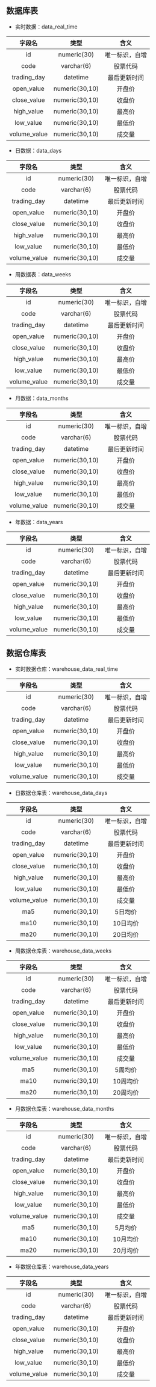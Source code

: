 ## 数据库表

- 实时数据：data_real_time

|     字段名      |       类型       |   含义    |
| :----------: | :------------: | :-----: |
|      id      |  numeric(30)   | 唯一标识，自增 |
|     code     |   varchar(6)   |  股票代码   |
| trading_day  |    datetime    | 最后更新时间  |
|  open_value  | numeric(30,10) |   开盘价   |
| close_value  | numeric(30,10) |   收盘价   |
|  high_value  | numeric(30,10) |   最高价   |
|  low_value   | numeric(30,10) |   最低价   |
| volume_value | numeric(30,10) |   成交量   |

- 日数据：data_days

|     字段名      |       类型       |   含义    |
| :----------: | :------------: | :-----: |
|      id      |  numeric(30)   | 唯一标识，自增 |
|     code     |   varchar(6)   |  股票代码   |
| trading_day  |    datetime    | 最后更新时间  |
|  open_value  | numeric(30,10) |   开盘价   |
| close_value  | numeric(30,10) |   收盘价   |
|  high_value  | numeric(30,10) |   最高价   |
|  low_value   | numeric(30,10) |   最低价   |
| volume_value | numeric(30,10) |   成交量   |

- 周数据表：data_weeks

|     字段名      |       类型       |   含义    |
| :----------: | :------------: | :-----: |
|      id      |  numeric(30)   | 唯一标识，自增 |
|     code     |   varchar(6)   |  股票代码   |
| trading_day  |    datetime    | 最后更新时间  |
|  open_value  | numeric(30,10) |   开盘价   |
| close_value  | numeric(30,10) |   收盘价   |
|  high_value  | numeric(30,10) |   最高价   |
|  low_value   | numeric(30,10) |   最低价   |
| volume_value | numeric(30,10) |   成交量   |

- 月数据：data_months

|     字段名      |       类型       |   含义    |
| :----------: | :------------: | :-----: |
|      id      |  numeric(30)   | 唯一标识，自增 |
|     code     |   varchar(6)   |  股票代码   |
| trading_day  |    datetime    | 最后更新时间  |
|  open_value  | numeric(30,10) |   开盘价   |
| close_value  | numeric(30,10) |   收盘价   |
|  high_value  | numeric(30,10) |   最高价   |
|  low_value   | numeric(30,10) |   最低价   |
| volume_value | numeric(30,10) |   成交量   |

- 年数据：data_years

|     字段名      |       类型       |   含义    |
| :----------: | :------------: | :-----: |
|      id      |  numeric(30)   | 唯一标识，自增 |
|     code     |   varchar(6)   |  股票代码   |
| trading_day  |    datetime    | 最后更新时间  |
|  open_value  | numeric(30,10) |   开盘价   |
| close_value  | numeric(30,10) |   收盘价   |
|  high_value  | numeric(30,10) |   最高价   |
|  low_value   | numeric(30,10) |   最低价   |
| volume_value | numeric(30,10) |   成交量   |

## 数据仓库表

- 实时数据仓库：warehouse_data_real_time

|     字段名      |       类型       |   含义    |
| :----------: | :------------: | :-----: |
|      id      |  numeric(30)   | 唯一标识，自增 |
|     code     |   varchar(6)   |  股票代码   |
| trading_day  |    datetime    | 最后更新时间  |
|  open_value  | numeric(30,10) |   开盘价   |
| close_value  | numeric(30,10) |   收盘价   |
|  high_value  | numeric(30,10) |   最高价   |
|  low_value   | numeric(30,10) |   最低价   |
| volume_value | numeric(30,10) |   成交量   |

- 日数据仓库表：warehouse_data_days

|     字段名      |       类型       |   含义    |
| :----------: | :------------: | :-----: |
|      id      |  numeric(30)   | 唯一标识，自增 |
|     code     |   varchar(6)   |  股票代码   |
| trading_day  |    datetime    | 最后更新时间  |
|  open_value  | numeric(30,10) |   开盘价   |
| close_value  | numeric(30,10) |   收盘价   |
|  high_value  | numeric(30,10) |   最高价   |
|  low_value   | numeric(30,10) |   最低价   |
| volume_value | numeric(30,10) |   成交量   |
|     ma5      | numeric(30,10) |  5日均价   |
|     ma10     | numeric(30,10) |  10日均价  |
|     ma20     | numeric(30,10) |  20日均价  |

- 周数据仓库表：warehouse_data_weeks

|     字段名      |       类型       |   含义    |
| :----------: | :------------: | :-----: |
|      id      |  numeric(30)   | 唯一标识，自增 |
|     code     |   varchar(6)   |  股票代码   |
| trading_day  |    datetime    | 最后更新时间  |
|  open_value  | numeric(30,10) |   开盘价   |
| close_value  | numeric(30,10) |   收盘价   |
|  high_value  | numeric(30,10) |   最高价   |
|  low_value   | numeric(30,10) |   最低价   |
| volume_value | numeric(30,10) |   成交量   |
|     ma5      | numeric(30,10) |  5周均价   |
|     ma10     | numeric(30,10) |  10周均价  |
|     ma20     | numeric(30,10) |  20周均价  |

- 月数据仓库表：warehouse_data_months

|     字段名      |       类型       |   含义    |
| :----------: | :------------: | :-----: |
|      id      |  numeric(30)   | 唯一标识，自增 |
|     code     |   varchar(6)   |  股票代码   |
| trading_day  |    datetime    | 最后更新时间  |
|  open_value  | numeric(30,10) |   开盘价   |
| close_value  | numeric(30,10) |   收盘价   |
|  high_value  | numeric(30,10) |   最高价   |
|  low_value   | numeric(30,10) |   最低价   |
| volume_value | numeric(30,10) |   成交量   |
|     ma5      | numeric(30,10) |  5月均价   |
|     ma10     | numeric(30,10) |  10月均价  |
|     ma20     | numeric(30,10) |  20月均价  |

- 年数据仓库表：warehouse_data_years

|     字段名      |       类型       |   含义    |
| :----------: | :------------: | :-----: |
|      id      |  numeric(30)   | 唯一标识，自增 |
|     code     |   varchar(6)   |  股票代码   |
| trading_day  |    datetime    | 最后更新时间  |
|  open_value  | numeric(30,10) |   开盘价   |
| close_value  | numeric(30,10) |   收盘价   |
|  high_value  | numeric(30,10) |   最高价   |
|  low_value   | numeric(30,10) |   最低价   |
| volume_value | numeric(30,10) |   成交量   |

## 